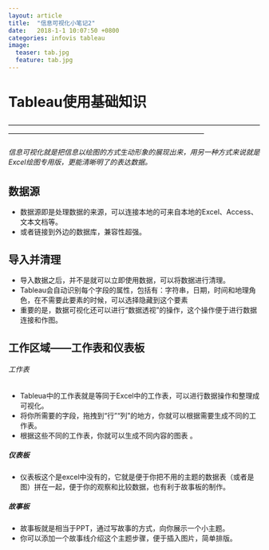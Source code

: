 ```yaml
---
layout: article
title:  "信息可视化小笔记2"
date:   2018-1-1 10:07:50 +0800
categories: infovis tableau
image: 
  teaser: tab.jpg
  feature: tab.jpg
---
```




# Tableau使用基础知识


————————————————————————————————————————————————————————————————


###### 信息可视化就是把信息以绘图的方式生动形象的展现出来，用另一种方式来说就是Excel绘图专用版，更能清晰明了的表达数据。

## 数据源
- 数据源即是处理数据的来源，可以连接本地的可来自本地的Excel、Access、文本文档等。
- 或者链接到外边的数据库，兼容性超强。

## 导入并清理
- 导入数据之后，并不是就可以立即使用数据，可以将数据进行清理。
- Tableau会自动识别每个字段的属性，包括有：字符串，日期，时间和地理角色，在不需要此要素的时候，可以选择隐藏到这个要素
- 重要的是，数据可视化还可以进行“数据透视”的操作，这个操作便于进行数据连接和作图。

## 工作区域——工作表和仪表板

###### 工作表
- Tableua中的工作表就是等同于Excel中的工作表，可以进行数据操作和整理成可视化。
- 将你所需要的字段，拖拽到“行”“列”的地方，你就可以根据需要生成不同的工作表。
- 根据这些不同的工作表，你就可以生成不同内容的图表
。

##### 仪表板
- 仪表板这个是excel中没有的，它就是便于你把不用的主题的数据表（或者是图）拼在一起，便于你的观察和比较数据，也有利于故事板的制作。

##### 故事板
- 故事板就是相当于PPT，通过写故事的方式，向你展示一个小主题。
- 你可以添加一个故事线介绍这个主题步骤，便于插入图片，简单排版。
